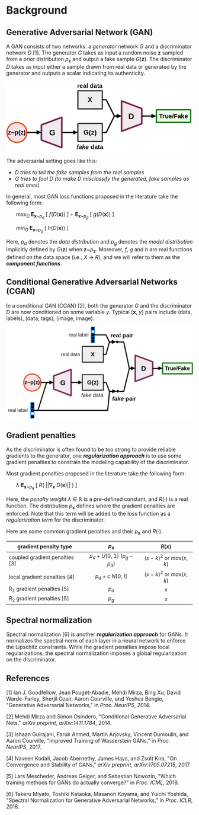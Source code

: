 # Background

## Generative Adversarial Network (GAN)

A GAN consists of two networks: a _generator_ network _G_ and a discriminator
network _D_ [1]. The generator _G_ takes as input a random noise __z__ sampled
from a prior distribution _p_<sub>__z__</sub> and output a fake sample
_G_(__z__). The discriminator _D_ takes as input either a sample drawn from real
data or generated by the generator and outputs a scalar indicating its
authenticity.

<img src="figs/gan.png" alt="gan" style="max-width:500px;">

The adversarial setting goes like this:

- _D tries to tell the fake samples from the real samples_
- _G tries to fool D (to make D misclassify the generated, fake samples as
  real ones)_

In general, most GAN loss functions proposed in the literature take the
following form:

<p style="padding-left:20pt">
max<sub><i>D</i></sub>
<b>E</b><sub><b>x</b>~<i>p<sub>d</sub></i></sub>
[ <i>f</i>(<i>D</i>(<b>x</b>)) ] +
<b>E</b><sub><b>x</b>~<i>p<sub>g</sub></i></sub>
[ <i>g</i>(<i>D</i>(<b>x</b>)) ]
</p>

<p style="padding-left:20pt">
min<sub><i>G</i></sub> <b>E</b><sub><b>x</b>~<i>p<sub>g</sub></i></sub>
[ <i>h</i>(<i>D</i>(<b>x</b>)) ]
</p>

Here, _p<sub>d</sub>_ denotes the _data distribution_ and _p<sub>g</sub>_
denotes the _model distribution_ implicitly defined by _G_(__z__) when
__z__~_p_<sub>__z__</sub>. Moreover, _f_, _g_ and _h_ are real functions defined
on the data space (i.e., _X_ → _R_), and we will refer to them as the
___component functions___.

## Conditional Generative Adversarial Networks (CGAN)

In a conditional GAN (CGAN) [2], both the generator _G_ and the discriminator
_D_ are now conditioned on some variable _y_. Typical (__x__, _y_) pairs include
(data, labels), (data, tags), (image, image).

![cgan](figs/cgan.png)

## Gradient penalties

As the discriminator is often found to be too strong to provide reliable
gradients to the generator, one ___regularization approach___ is to use some
gradient penalties to constrain the modeling capability of the discriminator.

Most gradient penalties proposed in the literature take the following form:

<p style="padding-left:20pt">
<i>λ</i> <b>E</b><sub><b>x</b>~<i>p<sub><b>x</b></sub></i></sub>
[ <i>R</i>( ||∇<sub><b>x</b></sub> <i>D</i>(<b>x</b>)|| ) ]
</p>

Here, the _penalty weight_ _λ_ ∈ ℝ is a pre-defined constant, and _R_(·) is a
real function. The distribution _p_<sub>__x__</sub> defines where the gradient
penalties are enforced. Note that this term will be added to the loss function
as a _regularization term_ for the discriminator.

Here are some common gradient penalties and their _p_<sub>__x__</sub> and
_R_(·).

| gradient penalty type                | _p_<sub>__x__</sub> | _R_(_x_) |
|--------------------------------------|:-------------------:|:--------:|
| coupled gradient penalties [3]       | _p<sub>d</sub>_ + _U_[0, 1] (_p<sub>g</sub>_ − _p<sub>d</sub>_) | (_x_ − _k_)<sup>2</sup> or _max_(_x_, _k_) |
| local gradient penalties [4]         | _p<sub>d</sub>_ + _c N_[0, _I_] | (_x_ − _k_)<sup>2</sup> or _max_(_x_, _k_) |
| R<sub>1</sub> gradient penalties [5] | _p<sub>d</sub>_     | _x_      |
| R<sub>2</sub> gradient penalties [5] | _p<sub>g</sub>_     | _x_      |

## Spectral normalization

Spectral normalization [6] is another ___regularization approach___ for GANs. It
normalizes the spectral norm of each layer in a neural network to enforce the
Lipschitz constraints. While the gradient penalties impose local
regularizations, the spectral normalization imposes a global regularization on
the discriminator.

## References

[1] Ian J. Goodfellow, Jean Pouget-Abadie, Mehdi Mirza, Bing Xu, David
    Warde-Farley, Sherjil Ozair, Aaron Courville, and Yoshua Bengio,
    "Generative Adversarial Networks,"
    in _Proc. NeurIPS_, 2014.

[2] Mehdi Mirza and Simon Osindero,
    "Conditional Generative Adversarial Nets,"
    _arXiv preprint, arXiv:1411.1784_, 2014.

[3] Ishaan Gulrajani, Faruk Ahmed, Martin Arjovsky, Vincent Dumoulin, and
    Aaron Courville,
    "Improved Training of Wasserstein GANs,"
    in _Proc. NeurIPS_, 2017.

[4] Naveen Kodali, Jacob Abernethy, James Hays, and Zsolt Kira,
    "On Convergence and Stability of GANs,"
    _arXiv preprint, arXiv:1705.07215_, 2017.

[5] Lars Mescheder, Andreas Geiger, and Sebastian Nowozin,
    "Which training methods for GANs do actually converge?"
    in _Proc. ICML_, 2018.

[6] Takeru Miyato, Toshiki Kataoka, Masanori Koyama, and Yuichi Yoshida,
    "Spectral Normalization for Generative Adversarial Networks,"
    in _Proc. ICLR_, 2018.

